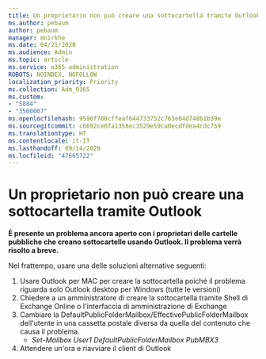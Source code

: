 ```yaml
---
title: Un proprietario non può creare una sottocartella tramite Outlook
ms.author: pebaum
author: pebaum
manager: mnirkhe
ms.date: 04/21/2020
ms.audience: Admin
ms.topic: article
ms.service: o365-administration
ROBOTS: NOINDEX, NOFOLLOW
localization_priority: Priority
ms.collection: Adm_O365
ms.custom:
- "5884"
- "3500007"
ms.openlocfilehash: 9590f780cffeaf644733752c763e04d748b1b39e
ms.sourcegitcommit: c6692ce0fa1358ec3529e59ca0ecdfdea4cdc759
ms.translationtype: HT
ms.contentlocale: it-IT
ms.lasthandoff: 09/14/2020
ms.locfileid: "47665722"
---
```

# <a name="owner-cannot-create-sub-folder-using-outlook"></a>Un proprietario non può creare una sottocartella tramite Outlook

**È presente un problema ancora aperto con i proprietari delle cartelle pubbliche che creano sottocartelle usando Outlook. Il problema verrà risolto a breve.**

Nel frattempo, usare una delle soluzioni alternative seguenti:

1. Usare Outlook per MAC per creare la sottocartella poiché il problema riguarda solo Outlook desktop per Windows (tutte le versioni)
2. Chiedere a un amministratore di creare la sottocartella tramite Shell di Exchange Online o l'interfaccia di amministrazione di Exchange
3. Cambiare la DefaultPublicFolderMailbox/EffectivePublicFolderMailbox dell'utente in una cassetta postale diversa da quella del contenuto che causa il problema.  
    - *Set-Mailbox User1 DefaultPublicFolderMailbox PubMBX3*
4. Attendere un'ora e riavviare il client di Outlook